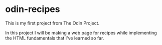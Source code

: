 # odin-recipes

This is my first project from The Odin Project.

In this project I will be making a web page for recipes while implementing the HTML fundamentals that I've learned so far.
